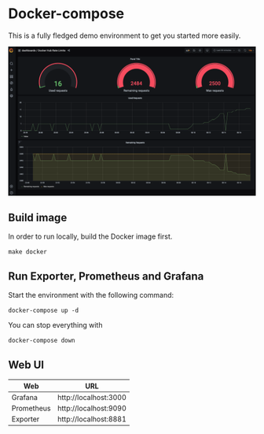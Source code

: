 # Docker-compose

This is a fully fledged demo environment to get you started more easily.

![Grafana dashboard for Docker Hub Rate Limit Prometheus Exporter](../../doc/images/grafana_prometheus_docker_hub_limit_exporter_demo.png)

## Build image

In order to run locally, build the Docker image first.

```
make docker
```

## Run Exporter, Prometheus and Grafana

Start the environment with the following command:

```
docker-compose up -d
```

You can stop everything with

```
docker-compose down
```

## Web UI

Web          | URL
-------------|-------------
Grafana      | http://localhost:3000
Prometheus   | http://localhost:9090
Exporter     | http://localhost:8881
